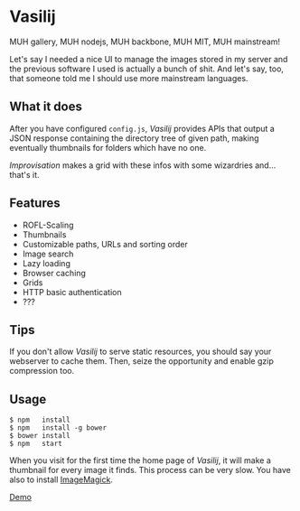 Vasilij
=======
MUH gallery, MUH nodejs, MUH backbone, MUH MIT, MUH mainstream!

Let's say I needed a nice UI to manage the images stored in my server and the previous software I used is actually a bunch of shit.
And let's say, too, that someone told me I should use more mainstream languages.

What it does
------------
After you have configured `config.js`, *Vasilij* provides APIs that output a JSON response containing the directory tree of given path, making eventually thumbnails for folders which have no one.

*Improvisation* makes a grid with these infos with some wizardries and... that's it.

Features
--------
- ROFL-Scaling
- Thumbnails
- Customizable paths, URLs and sorting order
- Image search
- Lazy loading
- Browser caching
- Grids
- HTTP basic authentication
- ???

Tips
----
If you don't allow *Vasilij* to serve static resources, you should say your webserver to cache them.
Then, seize the opportunity and enable gzip compression too.

Usage
-----
```
$ npm   install
$ npm   install -g bower
$ bower install
$ npm   start
```

When you visit for the first time the home page of *Vasilij*, it will make a thumbnail for every image it finds.
This process can be very slow. You have also to install [ImageMagick](http://www.imagemagick.org).

[Demo](http://vasilij.giovannicapuano.net)
